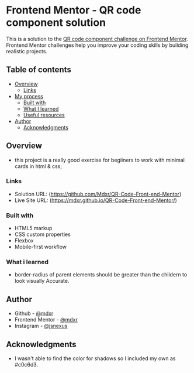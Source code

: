 # Frontend Mentor - QR code component solution

This is a solution to the [QR code component challenge on Frontend Mentor](https://www.frontendmentor.io/challenges/qr-code-component-iux_sIO_H). Frontend Mentor challenges help you improve your coding skills by building realistic projects. 

## Table of contents

- [Overview](#overview)
  - [Links](#links)
- [My process](#my-process)
  - [Built with](#built-with)
  - [What I learned](#what-i-learned)
  - [Useful resources](#useful-resources)
- [Author](#author)
  - [Acknowledgments](#acknowledgments)

## Overview
- this project is a really good exercise for begiiners to work with minimal cards in html  & css;

### Links
- Solution URL: (https://github.com/Mdxr/QR-Code-Front-end-Mentor)
- Live Site URL: (https://mdxr.github.io/QR-Code-Front-end-Mentor/)

### Built with

- HTML5 markup
- CSS custom properties
- Flexbox
- Mobile-first workflow

### What i learned
- border-radius of parent elements should be greater than the childern to look visually Accurate.
 
## Author
- Github - [@mdxr](https://github.com/Mdxr)
- Frontend Mentor - [@mdxr](https://www.frontendmentor.io/profile/mdxr)
- Instagram - [@jsnexus](https://instagram.com/jsnexus)


## Acknowledgments
- I wasn't able to find the color for shadows so I included my own as #c0c6d3.
